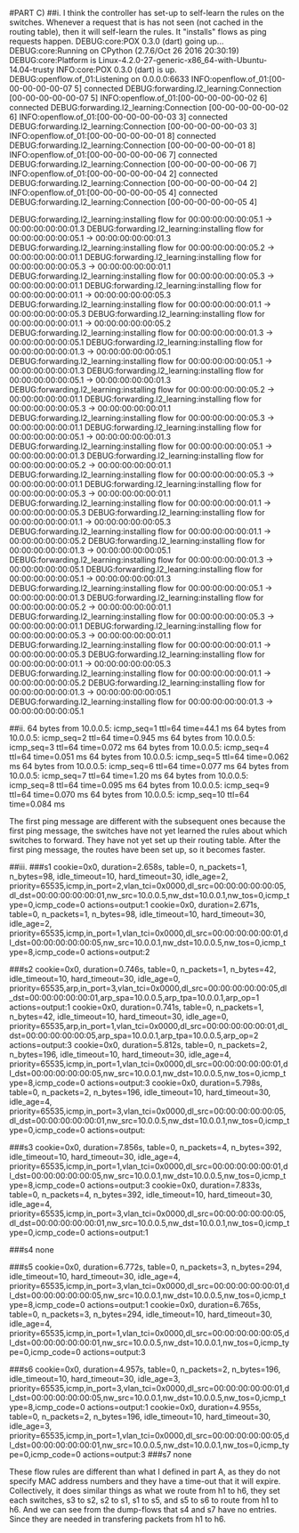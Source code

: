 #PART C)
##i.	I think the controller has set-up to self-learn the rules on the switches. Whenever a request that is has not seen (not cached in the routing table), then it will self-learn the rules. It "installs" flows as ping requests happen. 
DEBUG:core:POX 0.3.0 (dart) going up...
DEBUG:core:Running on CPython (2.7.6/Oct 26 2016 20:30:19)
DEBUG:core:Platform is Linux-4.2.0-27-generic-x86_64-with-Ubuntu-14.04-trusty
INFO:core:POX 0.3.0 (dart) is up.
DEBUG:openflow.of_01:Listening on 0.0.0.0:6633
INFO:openflow.of_01:[00-00-00-00-00-07 5] connected
DEBUG:forwarding.l2_learning:Connection [00-00-00-00-00-07 5]
INFO:openflow.of_01:[00-00-00-00-00-02 6] connected
DEBUG:forwarding.l2_learning:Connection [00-00-00-00-00-02 6]
INFO:openflow.of_01:[00-00-00-00-00-03 3] connected
DEBUG:forwarding.l2_learning:Connection [00-00-00-00-00-03 3]
INFO:openflow.of_01:[00-00-00-00-00-01 8] connected
DEBUG:forwarding.l2_learning:Connection [00-00-00-00-00-01 8]
INFO:openflow.of_01:[00-00-00-00-00-06 7] connected
DEBUG:forwarding.l2_learning:Connection [00-00-00-00-00-06 7]
INFO:openflow.of_01:[00-00-00-00-00-04 2] connected
DEBUG:forwarding.l2_learning:Connection [00-00-00-00-00-04 2]
INFO:openflow.of_01:[00-00-00-00-00-05 4] connected
DEBUG:forwarding.l2_learning:Connection [00-00-00-00-00-05 4]

DEBUG:forwarding.l2_learning:installing flow for 00:00:00:00:00:05.1 -> 00:00:00:00:00:01.3
DEBUG:forwarding.l2_learning:installing flow for 00:00:00:00:00:05.1 -> 00:00:00:00:00:01.3
DEBUG:forwarding.l2_learning:installing flow for 00:00:00:00:00:05.2 -> 00:00:00:00:00:01.1
DEBUG:forwarding.l2_learning:installing flow for 00:00:00:00:00:05.3 -> 00:00:00:00:00:01.1
DEBUG:forwarding.l2_learning:installing flow for 00:00:00:00:00:05.3 -> 00:00:00:00:00:01.1
DEBUG:forwarding.l2_learning:installing flow for 00:00:00:00:00:01.1 -> 00:00:00:00:00:05.3
DEBUG:forwarding.l2_learning:installing flow for 00:00:00:00:00:01.1 -> 00:00:00:00:00:05.3
DEBUG:forwarding.l2_learning:installing flow for 00:00:00:00:00:01.1 -> 00:00:00:00:00:05.2
DEBUG:forwarding.l2_learning:installing flow for 00:00:00:00:00:01.3 -> 00:00:00:00:00:05.1
DEBUG:forwarding.l2_learning:installing flow for 00:00:00:00:00:01.3 -> 00:00:00:00:00:05.1
DEBUG:forwarding.l2_learning:installing flow for 00:00:00:00:00:05.1 -> 00:00:00:00:00:01.3
DEBUG:forwarding.l2_learning:installing flow for 00:00:00:00:00:05.1 -> 00:00:00:00:00:01.3
DEBUG:forwarding.l2_learning:installing flow for 00:00:00:00:00:05.2 -> 00:00:00:00:00:01.1
DEBUG:forwarding.l2_learning:installing flow for 00:00:00:00:00:05.3 -> 00:00:00:00:00:01.1
DEBUG:forwarding.l2_learning:installing flow for 00:00:00:00:00:05.3 -> 00:00:00:00:00:01.1
DEBUG:forwarding.l2_learning:installing flow for 00:00:00:00:00:05.1 -> 00:00:00:00:00:01.3
DEBUG:forwarding.l2_learning:installing flow for 00:00:00:00:00:05.1 -> 00:00:00:00:00:01.3
DEBUG:forwarding.l2_learning:installing flow for 00:00:00:00:00:05.2 -> 00:00:00:00:00:01.1
DEBUG:forwarding.l2_learning:installing flow for 00:00:00:00:00:05.3 -> 00:00:00:00:00:01.1
DEBUG:forwarding.l2_learning:installing flow for 00:00:00:00:00:05.3 -> 00:00:00:00:00:01.1
DEBUG:forwarding.l2_learning:installing flow for 00:00:00:00:00:01.1 -> 00:00:00:00:00:05.3
DEBUG:forwarding.l2_learning:installing flow for 00:00:00:00:00:01.1 -> 00:00:00:00:00:05.3
DEBUG:forwarding.l2_learning:installing flow for 00:00:00:00:00:01.1 -> 00:00:00:00:00:05.2
DEBUG:forwarding.l2_learning:installing flow for 00:00:00:00:00:01.3 -> 00:00:00:00:00:05.1
DEBUG:forwarding.l2_learning:installing flow for 00:00:00:00:00:01.3 -> 00:00:00:00:00:05.1
DEBUG:forwarding.l2_learning:installing flow for 00:00:00:00:00:05.1 -> 00:00:00:00:00:01.3
DEBUG:forwarding.l2_learning:installing flow for 00:00:00:00:00:05.1 -> 00:00:00:00:00:01.3
DEBUG:forwarding.l2_learning:installing flow for 00:00:00:00:00:05.2 -> 00:00:00:00:00:01.1
DEBUG:forwarding.l2_learning:installing flow for 00:00:00:00:00:05.3 -> 00:00:00:00:00:01.1
DEBUG:forwarding.l2_learning:installing flow for 00:00:00:00:00:05.3 -> 00:00:00:00:00:01.1
DEBUG:forwarding.l2_learning:installing flow for 00:00:00:00:00:01.1 -> 00:00:00:00:00:05.3
DEBUG:forwarding.l2_learning:installing flow for 00:00:00:00:00:01.1 -> 00:00:00:00:00:05.3
DEBUG:forwarding.l2_learning:installing flow for 00:00:00:00:00:01.1 -> 00:00:00:00:00:05.2
DEBUG:forwarding.l2_learning:installing flow for 00:00:00:00:00:01.3 -> 00:00:00:00:00:05.1
DEBUG:forwarding.l2_learning:installing flow for 00:00:00:00:00:01.3 -> 00:00:00:00:00:05.1

##ii. 
64 bytes from 10.0.0.5: icmp_seq=1 ttl=64 time=44.1 ms
64 bytes from 10.0.0.5: icmp_seq=2 ttl=64 time=0.945 ms
64 bytes from 10.0.0.5: icmp_seq=3 ttl=64 time=0.072 ms
64 bytes from 10.0.0.5: icmp_seq=4 ttl=64 time=0.051 ms
64 bytes from 10.0.0.5: icmp_seq=5 ttl=64 time=0.062 ms
64 bytes from 10.0.0.5: icmp_seq=6 ttl=64 time=0.077 ms
64 bytes from 10.0.0.5: icmp_seq=7 ttl=64 time=1.20 ms
64 bytes from 10.0.0.5: icmp_seq=8 ttl=64 time=0.095 ms
64 bytes from 10.0.0.5: icmp_seq=9 ttl=64 time=0.070 ms
64 bytes from 10.0.0.5: icmp_seq=10 ttl=64 time=0.084 ms

The first ping message are different with the subsequent ones because the first ping message, the switches have not yet learned the rules about which switches to forward. They have not yet set up their routing table. After the first ping message, the routes have been set up, so it becomes faster.


##iii.
###s1
cookie=0x0, duration=2.658s, table=0, n_packets=1, n_bytes=98, idle_timeout=10, hard_timeout=30, idle_age=2, priority=65535,icmp,in_port=2,vlan_tci=0x0000,dl_src=00:00:00:00:00:05,dl_dst=00:00:00:00:00:01,nw_src=10.0.0.5,nw_dst=10.0.0.1,nw_tos=0,icmp_type=0,icmp_code=0 actions=output:1
 cookie=0x0, duration=2.671s, table=0, n_packets=1, n_bytes=98, idle_timeout=10, hard_timeout=30, idle_age=2, priority=65535,icmp,in_port=1,vlan_tci=0x0000,dl_src=00:00:00:00:00:01,dl_dst=00:00:00:00:00:05,nw_src=10.0.0.1,nw_dst=10.0.0.5,nw_tos=0,icmp_type=8,icmp_code=0 actions=output:2


###s2
 cookie=0x0, duration=0.746s, table=0, n_packets=1, n_bytes=42, idle_timeout=10, hard_timeout=30, idle_age=0, priority=65535,arp,in_port=3,vlan_tci=0x0000,dl_src=00:00:00:00:00:05,dl_dst=00:00:00:00:00:01,arp_spa=10.0.0.5,arp_tpa=10.0.0.1,arp_op=1 actions=output:1
 cookie=0x0, duration=0.741s, table=0, n_packets=1, n_bytes=42, idle_timeout=10, hard_timeout=30, idle_age=0, priority=65535,arp,in_port=1,vlan_tci=0x0000,dl_src=00:00:00:00:00:01,dl_dst=00:00:00:00:00:05,arp_spa=10.0.0.1,arp_tpa=10.0.0.5,arp_op=2 actions=output:3
 cookie=0x0, duration=5.812s, table=0, n_packets=2, n_bytes=196, idle_timeout=10, hard_timeout=30, idle_age=4, priority=65535,icmp,in_port=1,vlan_tci=0x0000,dl_src=00:00:00:00:00:01,dl_dst=00:00:00:00:00:05,nw_src=10.0.0.1,nw_dst=10.0.0.5,nw_tos=0,icmp_type=8,icmp_code=0 actions=output:3
 cookie=0x0, duration=5.798s, table=0, n_packets=2, n_bytes=196, idle_timeout=10, hard_timeout=30, idle_age=4, priority=65535,icmp,in_port=3,vlan_tci=0x0000,dl_src=00:00:00:00:00:05,dl_dst=00:00:00:00:00:01,nw_src=10.0.0.5,nw_dst=10.0.0.1,nw_tos=0,icmp_type=0,icmp_code=0 actions=output:


###s3
 cookie=0x0, duration=7.856s, table=0, n_packets=4, n_bytes=392, idle_timeout=10, hard_timeout=30, idle_age=4, priority=65535,icmp,in_port=1,vlan_tci=0x0000,dl_src=00:00:00:00:00:01,dl_dst=00:00:00:00:00:05,nw_src=10.0.0.1,nw_dst=10.0.0.5,nw_tos=0,icmp_type=8,icmp_code=0 actions=output:3
 cookie=0x0, duration=7.833s, table=0, n_packets=4, n_bytes=392, idle_timeout=10, hard_timeout=30, idle_age=4, priority=65535,icmp,in_port=3,vlan_tci=0x0000,dl_src=00:00:00:00:00:05,dl_dst=00:00:00:00:00:01,nw_src=10.0.0.5,nw_dst=10.0.0.1,nw_tos=0,icmp_type=0,icmp_code=0 actions=output:1

###s4 
none

###s5
 cookie=0x0, duration=6.772s, table=0, n_packets=3, n_bytes=294, idle_timeout=10, hard_timeout=30, idle_age=4, priority=65535,icmp,in_port=3,vlan_tci=0x0000,dl_src=00:00:00:00:00:01,dl_dst=00:00:00:00:00:05,nw_src=10.0.0.1,nw_dst=10.0.0.5,nw_tos=0,icmp_type=8,icmp_code=0 actions=output:1
 cookie=0x0, duration=6.765s, table=0, n_packets=3, n_bytes=294, idle_timeout=10, hard_timeout=30, idle_age=4, priority=65535,icmp,in_port=1,vlan_tci=0x0000,dl_src=00:00:00:00:00:05,dl_dst=00:00:00:00:00:01,nw_src=10.0.0.5,nw_dst=10.0.0.1,nw_tos=0,icmp_type=0,icmp_code=0 actions=output:3

###s6
 cookie=0x0, duration=4.957s, table=0, n_packets=2, n_bytes=196, idle_timeout=10, hard_timeout=30, idle_age=3, priority=65535,icmp,in_port=3,vlan_tci=0x0000,dl_src=00:00:00:00:00:01,dl_dst=00:00:00:00:00:05,nw_src=10.0.0.1,nw_dst=10.0.0.5,nw_tos=0,icmp_type=8,icmp_code=0 actions=output:1
 cookie=0x0, duration=4.955s, table=0, n_packets=2, n_bytes=196, idle_timeout=10, hard_timeout=30, idle_age=3, priority=65535,icmp,in_port=1,vlan_tci=0x0000,dl_src=00:00:00:00:00:05,dl_dst=00:00:00:00:00:01,nw_src=10.0.0.5,nw_dst=10.0.0.1,nw_tos=0,icmp_type=0,icmp_code=0 actions=output:3
###s7
none

These flow rules are different than what I defined in part A, as they do not specify MAC address numbers and they have a time-out that it will expire. 
Collectively, it does similar things as what we route from h1 to h6, they set each switches, s3 to s2, s2 to s1, s1 to s5, and s5 to s6 to route from h1 to h6. And we can see from the dump-flows that s4 and s7 have no entries. Since they are needed in transfering packets from h1 to h6. 